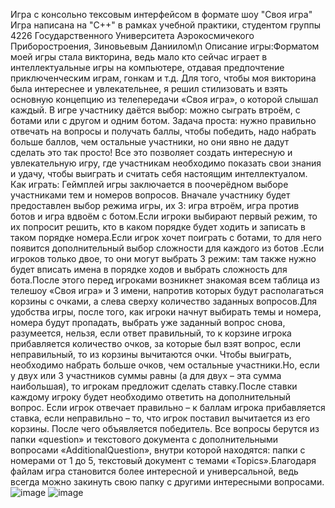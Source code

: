Игра с консольно тексовым интерфейсом в формате шоу "Своя игра"
Игра написана на "C++" в рамках учебной практики, студентом группы 4226 Государственного Университета Аэрокосмичекого Приборостроения, Зиновьевым Даниилом\n
Описание игры:Форматом моей игры стала викторина, ведь мало кто сейчас играет в интеллектуальные игры на компьютере, отдавая предпочтение приключенческим играм, гонкам и т.д. Для того, чтобы моя викторина была интереснее и увлекательнее, я решил стилизовать и взять основную концепцию из телепередачи «Своя игра», о которой слышал каждый. В игре участнику даётся выбор: можно сыграть втроём, с ботами или с другом и одним ботом. Задача проста: нужно правильно отвечать на вопросы и получать баллы, чтобы победить, надо набрать больше баллов, чем остальные участники, но они явно не дадут сделать это так просто! Все это позволяет создать интересную и увлекательную игру, где участникам необходимо показать свои знания и удачу, чтобы выиграть и считать себя настоящим интеллектуалом.
Как играть: Геймплей игры заключается в поочерёдном выборе участниками тем и номеров вопросов. Вначале участнику будет предоставлен выбор режима игры, их 3: игра втроём, игра против ботов и игра вдвоём с ботом.Если игроки выбирают первый режим, то их попросит решить, кто в каком порядке будет ходить и записать в таком порядке номера.Если игрок хочет поиграть с ботами, то для него появится дополнительный выбор сложности для каждого из ботов .Если игроков только двое, то они могут выбрать 3 режим: там также нужно будет вписать имена в порядке ходов и выбрать сложность для бота.После этого перед игроками возникнет знакомая всем таблица из телешоу «Своя игра» и 3 имени, напротив которых будут располагаться корзины с очками, а слева сверху количество заданных вопросов.Для удобства игры, после того, как игроки начнут выбирать темы и номера, номера будут пропадать, выбрать уже заданный вопрос снова, разумеется, нельзя, если ответ правильный, то к корзине игрока прибавляется количество очков, за которые был взят вопрос, если неправильный, то из корзины вычитаются очки. Чтобы выиграть, необходимо набрать больше очков, чем остальные участники.Но, если у двух или 3 участников суммы равны (а для двух – эта сумма наибольшая), то игрокам предложит сделать ставку.После ставки каждому игроку будет необходимо ответить на дополнительный вопрос. Если игрок отвечает правильно – к баллам игрока прибавляется ставка, если неправильно – то, что игрок поставил вычитается из его корзины. После чего объявляется победитель. Все вопросы берутся из папки «question» и текстового документа с дополнительными вопросами «AdditionalQuestion»,
внутри которой находятся: папки с номерами от 1 до 5, текстовый документ с темами «Topics».Благодаря файлам игра становится более интересной и универсальной, ведь всегда можно закинуть свою папку с другими интересными вопросами.
![image](https://github.com/DaniilZinoviev05/ConsoleApplicationGame/assets/135070918/5de98219-a3b3-4e72-a99e-e12fa014b003)
![image](https://github.com/DaniilZinoviev05/ConsoleApplicationGame/assets/135070918/5160b7b4-5459-4a4e-8bb2-322f53976e5e)
